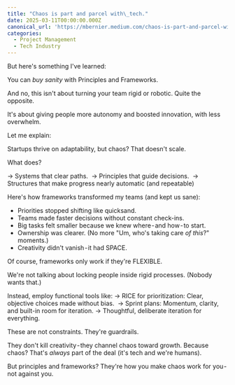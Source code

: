 ```yaml
---
title: "Chaos is part and parcel with\_tech."
date: 2025-03-11T00:00:00.000Z
canonical_url: 'https://mbernier.medium.com/chaos-is-part-and-parcel-with-tech-5965d67aabef'
categories:
  - Project Management
  - Tech Industry
---
```



But here's something I've learned:

You can *buy sanity* with Principles and Frameworks.

And no, this isn't about turning your team rigid or robotic. Quite the opposite.

It's about giving people more autonomy and boosted innovation, with less overwhelm.

Let me explain:

Startups thrive on adaptability, but chaos? That doesn't scale.

What does?

→ Systems that clear paths. 
→ Principles that guide decisions. 
→ Structures that make progress nearly automatic (and repeatable)

Here's how frameworks transformed my teams (and kept us sane):
- Priorities stopped shifting like quicksand.
- Teams made faster decisions without constant check-ins. 
- Big tasks felt smaller because we knew where - and how - to start. 
- Ownership was clearer. (No more "Um, who's taking care *of this*?" moments.) 
- Creativity didn't vanish - it had SPACE.

Of course, frameworks only work if they're FLEXIBLE.

We're not talking about locking people inside rigid processes. (Nobody wants that.)

Instead, employ functional tools like:
→ RICE for prioritization: Clear, objective choices made without bias. 
→ Sprint plans: Momentum, clarity, and built-in room for iteration.
→ Thoughtful, deliberate iteration for everything.

These are not constraints. They're guardrails.

They don't kill creativity - they channel chaos toward growth.
Because chaos? That's *always* part of the deal (it's tech and we're humans).

But principles and frameworks? They're how you make chaos work for you - not against you.
